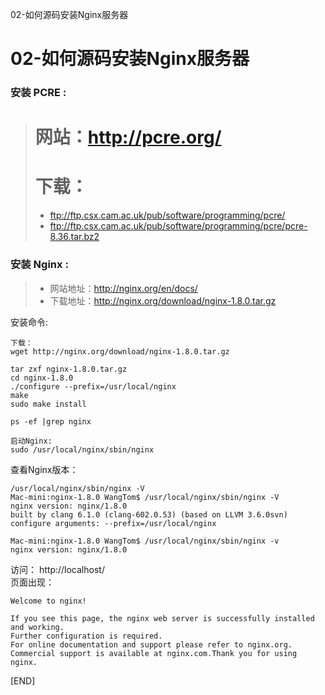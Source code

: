 02-如何源码安装Nginx服务器

# 02-如何源码安装Nginx服务器

### 安装 PCRE :
> # 网站：http://pcre.org/   
> # 下载：
> - ftp://ftp.csx.cam.ac.uk/pub/software/programming/pcre/
> - ftp://ftp.csx.cam.ac.uk/pub/software/programming/pcre/pcre-8.36.tar.bz2

### 安装 Nginx :
> + 网站地址：http://nginx.org/en/docs/
> + 下载地址：http://nginx.org/download/nginx-1.8.0.tar.gz

安装命令:
```
下载：
wget http://nginx.org/download/nginx-1.8.0.tar.gz

tar zxf nginx-1.8.0.tar.gz
cd nginx-1.8.0
./configure --prefix=/usr/local/nginx
make
sudo make install

ps -ef |grep nginx

启动Nginx: 
sudo /usr/local/nginx/sbin/nginx
```
查看Nginx版本：
```
/usr/local/nginx/sbin/nginx -V
Mac-mini:nginx-1.8.0 WangTom$ /usr/local/nginx/sbin/nginx -V
nginx version: nginx/1.8.0
built by clang 6.1.0 (clang-602.0.53) (based on LLVM 3.6.0svn)
configure arguments: --prefix=/usr/local/nginx

Mac-mini:nginx-1.8.0 WangTom$ /usr/local/nginx/sbin/nginx -v
nginx version: nginx/1.8.0
```

访问： http://localhost/    
页面出现：
```
Welcome to nginx! 

If you see this page, the nginx web server is successfully installed and working. 
Further configuration is required.
For online documentation and support please refer to nginx.org.
Commercial support is available at nginx.com.Thank you for using nginx.
```

[END]